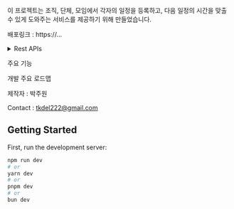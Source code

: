 이 프로젝트는 조직, 단체, 모임에서 각자의 일정을 등록하고, 다음 일정의 시간을 맞출 수 있게 도와주는 서비스를 제공하기 위해 만들었습니다.

배포링크 : https://...

<details>
<summary>
    Rest APIs
</summary>
    <div style="padding-left: 30px;">
        <details>
        <summary>
            GET /users/user/{userId}
        </summary>
            <p>해당 유저 ID의 정보를 불러옵니다.</p>
            <tr>
            <td>
                <p>params</p>
                <pre>
                    {
                        "userId": "userId1"
                    }
                </pre>
            </td>
            <td>
                <p>body</p>
                <pre>
                    NO BODY
                </pre>
            </td>
            <td>
                <p>return</p>
                <pre>
                    {
                        "docId": "LwRwe9oWbCNlSELYB1Ig",
                        "friends": [],
                        "picture": "https://www.image.com/123",
                        "id": "userId1",
                        "name": "userName1",
                        "email": "userId1@example.com"
                    }
                </pre>
            </td>
            </tr>
        </details> 
        <details>
        <summary>
            POST /users/user
        </summary>
            <p>새로운 유저를 등록합니다.</p>
            <tr>
            <td>
                <p>params</p>
                <pre>
                    {
                        NO PARAMS
                    }
                </pre>
            </td>
            <td>
                <p>body</p>
                <pre>
                    {
                        "docId": "LwRwe9oWbCNlSELYB1Ig",
                        "friends": [],
                        "picture": "https://www.image.com/123",
                        "id": "userId1",
                        "name": "userName1",
                        "email": "userId1@example.com"
                    }
                </pre>
            </td>
            <td>
                <p>return</p>
                <pre>
                    {
                            "docId": "user/9zyKWii8ZTREpIX89Ila"
                    }
                </pre>
            </td>
            </tr>
        </details>
        <details>
        <summary>
            GET /users/friend/{userId}
        </summary>
            <p>해당 User ID에 맞는 유저의 친구들의 모든 정보를 불러옵니다.</p>
            <tr>
            <td>
                <p>params</p>
                <pre>
                    {
                        "userId": "userId1"
                    }
                </pre>
            </td>
            <td>
                <p>body</p>
                <pre>
                    NO BODY
                </pre>
            </td>
            <td>
                <p>return</p>
                <pre>
                    [
                        {
                            "id": "userId10",
                            "name": "userName10",
                            "email": "userId10@example.com",
                            "picture": "https://www.image.com/123"
                        },
                        {
                            "id": "userId1000",
                            "name": "userName1000",
                            "email": "userId1000example.com",
                            "picture": "https://www.image.com/123"
                        }
                    ]
                </pre>
            </td>
            </tr>
        </details>
        <details>
        <summary>
            GET /users/search/{email}
        </summary>
            <p>해당 email의 문자열을 포함하고 있는 모든 유저들의 정보를 불러옵니다.</p>
            <tr>
            <td>
                <p>params</p>
                <pre>
                    {
                        "email": "100"
                    }
                </pre>
            </td>
            <td>
                <p>body</p>
                <pre>
                    NO BODY
                </pre>
            </td>
            <td>
                <p>return</p>
                <pre>
                    [
                        {
                            "docId": "MevisOHVgIrWtP1GCD4M",
                            "id": "userId100",
                            "name": "userName100",
                            "email": "userId100example.com",
                            "picture": "https://www.image.com/123"
                        },
                        {
                            "docId": "NX0XL1FdNy6xyP12zjJN",
                            "id": "userId1000",
                            "name": "userName1000",
                            "email": "userId1000example.com",
                            "picture": "https://www.image.com/123"
                        },
                        {
                            "docId": "RVNbHjjuJxerR920xzLg",
                            "id": "userId10000",
                            "name": "userName10000",
                            "email": "userId10000example.com",
                            "picture": "https://www.image.com/123"
                        }
                    ]
                </pre>
            </td>
            </tr>
        </details>
        <details>
        <summary>
            GET /users/request/{docId}
        </summary>
            <p>해당 Document ID 에 맞는 유저에게 온 친구 요청 정보를 불러옵니다.</p>
            <tr>
            <td>
                <p>params</p>
                <pre>
                    {
                        "docId": "LwRwe9oWbCNlSELYB1Ig"
                    }
                </pre>
            </td>
            <td>
                <p>body</p>
                <pre>
                    NO BODY
                </pre>
            </td>
            <td>
                <p>return</p>
                <pre>
                    [
                        {
                            "docId": "CKalWN2VAQOFHv3oBZjo",
                            "id": "userId10",
                            "name": "userName10",
                            "email": "userId10@example.com",
                            "picture": "https://www.image.com/123"
                        },
                        {
                            "docId": "NX0XL1FdNy6xyP12zjJN",
                            "id": "userId1000",
                            "name": "userName1000",
                            "email": "userId1000example.com",
                            "picture": "https://www.image.com/123"
                        }
                    ]
                </pre>
            </td>
            </tr>
        </details>
        <details>
        <summary>
            POST /users/request/
        </summary>
            <p>친구 요청 정보를 등록합니다.</p>
            <tr>
            <td>
                <p>params</p>
                <pre>
                    {
                        NO PARAMS
                    }
                </pre>
            </td>
            <td>
                <p>body</p>
                <pre>
                    {
                        "fromDocId":"NX0XL1FdNy6xyP12zjJN",
                        "toDocId":"LwRwe9oWbCNlSELYB1Ig"
                    }   
                </pre>
            </td>
            <td>
                <p>return</p>
                <pre>
                    {
                        "docId": "user/LwRwe9oWbCNlSELYB1Ig/friendRequest/nmgUOFoMN3wEKodIUa3n"
                    }
                </pre>
            </td>
            </tr>
        </details>
        <details>
        <summary>
            PATCH /users/request
        </summary>
            <p>받은 친구 요청에 대해 승낙 혹은 거절을 합니다. 승낙한 경우에는 유저의 친구 목록이 업데이트 됩니다.</p>
            <tr>
            <td>
                <p>params</p>
                <pre>
                    {
                        NO PARAMS
                    }
                </pre>
            </td>
            <td>
                <p>body</p>
                <pre>
                    {
                        "userDocId": "LwRwe9oWbCNlSELYB1Ig",
                        "applicantDocId": "NX0XL1FdNy6xyP12zjJN",
                        "isRejected": false,
                        "isAccepted": true
                    }
                </pre>
            </td>
            <td>
                <p>return</p>
                <pre>
                    {
                        NO RETURN
                    }
                </pre>
            </td>
            </tr>
        </details>
        <details>
        <summary>
            GET /groups/group/{docId}
        </summary>
            <p>해당 Document ID에 맞는 그룹에 소속된 모든 유저들의 정보를 불러옵니다.</p>
            <tr>
            <td>
                <p>params</p>
                <pre>
                    {
                        "docId": "MNhtBTzi353c7LnrbX15"
                    }
                </pre>
            </td>
            <td>
                <p>body</p>
                <pre>
                    {
                        NO BODY
                    }
                </pre>
            </td>
            <td>
                <p>return</p>
                <pre>
                    [
                        {
                            "docId": "MNhtBTzi353c7LnrbX15",
                            "title": "new Group",
                            "members": [
                                {
                                            "docId": "NX0XL1FdNy6xyP12zjJN",
                                            "id": "userId1000",
                                            "name": "userName1000",
                                            "email": "userId1000example.com",
                                            "picture": "https://www.image.com/123"
                                        },
                                        {
                                            "docId": "CKalWN2VAQOFHv3oBZjo",
                                            "id": "userId10",
                                            "name": "userName10",
                                            "email": "userId10@example.com",
                                            "picture": "https://www.image.com/123"
                                        }
                            ]
                        }
                    ]
                </pre>
            </td>
            </tr>
        </details>
        <details>
        <summary>
            POST /groups/group
        </summary>
            <p>새로운 그룹을 등록합니다.</p>
            <tr>
            <td>
                <p>params</p>
                <pre>
                    {
                        NO PARAMS
                    }
                </pre>
            </td>
            <td>
                <p>body</p>
                <pre>
                    {
                        "host": "LwRwe9oWbCNlSELYB1Ig",
                        "title":"doc group"
                    }
                </pre>
            </td>
            <td>
                <p>return</p>
                <pre>
                    {
                        "docId": "xXBVDQaaJS4jRfWShnUt"
                    }
                </pre>
            </td>
            </tr>
        </details>
        <details>
        <summary>
            GET /schedules/user/{docId}
        </summary>
            <p>해당 Document ID에 맞는 유저의 일정을 모두 불러옵니다.</p>
            <p>schedules 의 길이는 96으로 고정되어 있습니다.</p>
            <tr>
            <td>
                <p>params</p>
                <pre>
                    {
                        "docId": "LwRwe9oWbCNlSELYB1Ig"
                    }
                </pre>
            </td>
            <td>
                <p>body</p>
                <pre>
                    {
                        NO BODY
                    }
                </pre>
            </td>
            <td>
                <p>return</p>
                <pre>
                    [
                        {
                            "userDocId": "LwRwe9oWbCNlSELYB1Ig",
                            "date": {
                                "year": 2023,
                                "month": 10,
                                "date": 9,
                                "day": 5
                            },
                            "schedule": [
                                0,0,0, ... ,0
                            ]
                        },
                        {
                            "userDocId": "LwRwe9oWbCNlSELYB1Ig",
                            "date": {
                                "year": 2023,
                                "month": 10,
                                "date": 10,
                                "day": 6
                            },
                            "schedule": [
                                0,0,0, ... ,0
                            ]
                        }
                    ]
                </pre>
            </td>
            </tr>
        </details>
        <details>
        <summary>
            GET /schedules/user/{docId}/{year}/{month}
        </summary>
            <p>해당 Document ID에 맞는 유저의 일정 중, 년, 월 조건에 맞는 모든 일정을 불러옵니다.</p>
            <tr>
            <td>
                <p>params</p>
                <pre>
                    {
                        "docId": "LwRwe9oWbCNlSELYB1Ig",
                        "year": "2023",
                        "month": "9",
                    }
                </pre>
            </td>
            <td>
                <p>body</p>
                <pre>
                    {
                        NO BODY
                    }
                </pre>
            </td>
            <td>
                <p>return</p>
                <pre>
                    [
                        {
                            "userDocId": "LwRwe9oWbCNlSELYB1Ig",
                            "date": {
                                "year": 2023,
                                "month": 9,
                                "date": 30,
                                "day": 6
                            },
                            "schedule": [
                                0,0,0, ... ,0
                            ]
                        }
                    ]
                </pre>
            </td>
            </tr>
        </details>
        <details>
        <summary>
            POST /schedules/user
        </summary>
            <p>새로운 일정을 등록합니다.</p>
            <p>schedules 의 길이는 96으로 고정되어 있습니다.</p>
            <tr>
            <td>
                <p>params</p>
                <pre>
                    {
                    NO PARAMS
                    }
                </pre>
            </td>
            <td>
                <p>body</p>
                <pre>
                    {
                        "userDocId":"LwRwe9oWbCNlSELYB1Ig",
                        "year":2023,
                        "month":10,
                        "date":10,
                        "day":6,
                        "schedule":[
                            0,0,0, ... ,0
                        ]
                    }
                </pre>
            </td>
            <td>
                <p>return</p>
                <pre>
                    {
                        "docId": "xtDwKF1NOBCGIL2PUDbn"
                    }
                </pre>
            </td>
            </tr>
        </details>
        <details>
        <summary>
            PATCH /schedules/user
        </summary>
            <p>일정을 수정합니다.</p>
            <p>schedules 의 길이는 96으로 고정되어 있습니다.</p>
            <tr>
            <td>
                <p>params</p>
                <pre>
                    {
                        NO PARAMS
                    }
                </pre>
            </td>
            <td>
                <p>body</p>
                <pre>
                    {
                        "userDocId":"LwRwe9oWbCNlSELYB1Ig",
                        "year":2023,
                        "month":10,
                        "date":10,
                        "day":6,
                        "schedule":[
                            0,0,0, ... ,0
                        ]
                    }
                </pre>
            </td>
            <td>
                <p>return</p>
                <pre>
                    {
                        NO RETURN
                    }
                </pre>
            </td>
            </tr>
        </details>
        <details>
        <summary>
            GET /schedules/group/{docId}
        </summary>
            <p>해당 Document ID에 맞는 그룹의 모든 일정을 불러옵니다.</p>
            <tr>
            <td>
                <p>params</p>
                <pre>
                    {
                        "docId": "xXBVDQaaJS4jRfWShnUt"
                    }
                </pre>
            </td>
            <td>
                <p>body</p>
                <pre>
                    {
                        NO BODY
                    }
                </pre>
            </td>
            <td>
                <p>return</p>
                <pre>
                    [
                        {
                            "userDocId": "LwRwe9oWbCNlSELYB1Ig",
                            "date": {
                                "year": 2023,
                                "month": 10,
                                "date": 9,
                                "day": 5
                            },
                            "schedule": [
                                0,0,0, ... ,0
                            ]
                        },
                        {
                            "userDocId": "LwRwe9oWbCNlSELYB1Ig",
                            "date": {
                                "year": 2023,
                                "month": 9,
                                "date": 30,
                                "day": 6
                            },
                            "schedule": [
                                0,0,0, ... ,0
                            ]
                        },
                        {
                            "userDocId": "LwRwe9oWbCNlSELYB1Ig",
                            "date": {
                                "year": 2023,
                                "month": 10,
                                "date": 10,
                                "day": 6
                            },
                            "schedule": [
                                0,0,0, ... ,0
                            ]
                        }
                    ]
                </pre>
            </td>
            </tr>
        </details>
    </div>
</details>

주요 기능

개발 주요 로드맵

제작자 : 박주원

Contact : tkdel222@gmail.com

## Getting Started

First, run the development server:

```bash
npm run dev
# or
yarn dev
# or
pnpm dev
# or
bun dev
```
